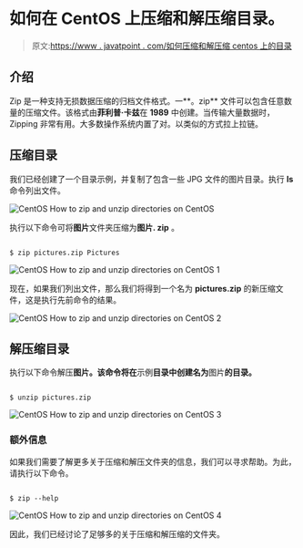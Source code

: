 # 如何在 CentOS 上压缩和解压缩目录。

> 原文:[https://www . javatpoint . com/如何压缩和解压缩 centos 上的目录](https://www.javatpoint.com/how-to-zip-and-unzip-directories-on-centos)

## 介绍

Zip 是一种支持无损数据压缩的归档文件格式。一**。zip** 文件可以包含任意数量的压缩文件。该格式由**菲利普·卡兹**在 **1989** 中创建。当传输大量数据时，Zipping 非常有用。大多数操作系统内置了对。以类似的方式拉上拉链。

## 压缩目录

我们已经创建了一个目录示例，并复制了包含一些 JPG 文件的图片目录。执行 **ls** 命令列出文件。

![CentOS How to zip and unzip directories on CentOS](../Images/9204d6df8cd53636d86e84f1e0400b2a.png)

执行以下命令可将**图片**文件夹压缩为**图片. zip** 。

```

$ zip pictures.zip Pictures

```

![CentOS How to zip and unzip directories on CentOS 1](../Images/19b9abcc7556327024b9e3bc8e504e7b.png)

现在，如果我们列出文件，那么我们将得到一个名为 **pictures.zip** 的新压缩文件，这是执行先前命令的结果。

![CentOS How to zip and unzip directories on CentOS 2](../Images/c142dcff33aeb14f552a43d114b69580.png)

## 解压缩目录

执行以下命令解压**图片。该命令将在**示例**目录中创建名为**图片**的目录。**

```

$ unzip pictures.zip 

```

![CentOS How to zip and unzip directories on CentOS 3](../Images/23bccc476389bb4807fffa163143ba10.png)

### 额外信息

如果我们需要了解更多关于压缩和解压文件夹的信息，我们可以寻求帮助。为此，请执行以下命令。

```

$ zip --help 

```

![CentOS How to zip and unzip directories on CentOS 4](../Images/ac2053b96559bd3a419dbc5c251f306f.png)

因此，我们已经讨论了足够多的关于压缩和解压缩的文件夹。
